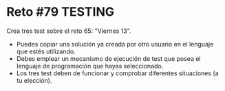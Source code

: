 <!-- trunk-ignore-all(prettier) -->
# Reto #79 TESTING

Crea tres test sobre el reto 65: "Viernes 13".

* Puedes copiar una solución ya creada por otro usuario en el lenguaje que estés utilizando.
* Debes emplear un mecanismo de ejecución de test que posea el lenguaje de programación que hayas seleccionado.
* Los tres test deben de funcionar y comprobar diferentes situaciones (a tu elección).

